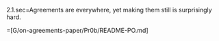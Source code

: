 2.1.sec=Agreements are everywhere, yet making them still is surprisingly hard.

=[G/on-agreements-paper/Pr0b/README-PO.md]
